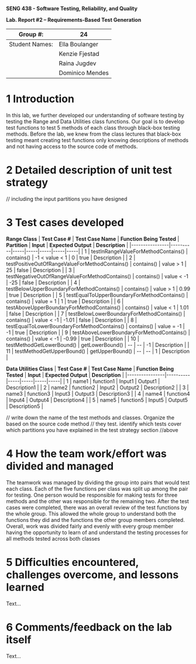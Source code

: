 **SENG 438 - Software Testing, Reliability, and Quality**

**Lab. Report \#2 – Requirements-Based Test Generation**

| Group \#:      |  24   |
| -------------- | --- |
| Student Names: |  Ella Boulanger   |
|                |  Kenzie Fjestad   |
|                |  Raina Jugdev   |
|                |  Dominico Mendes   |

# 1 Introduction

In this lab, we further developed our understanding of software testing by testing the Range and Data Utilities class functions. Our goal is to develop test functions to test 5 methods of each class through black-box testing methods. Before the lab, we knew from the class lectures that black-box testing meant creating test functions only knowing descriptions of methods and not having access to the source code of methods.

# 2 Detailed description of unit test strategy



// including the input partitions you have designed

# 3 Test cases developed


**Range Class**
| **Test Case #** | **Test Case Name**  | **Function Being Tested** | **Partition** | **Input** | **Expected Output** | **Description** |
|----------------|----------|-----|-----|-----|-----|-----|
| 1 | testInRangeValueForMethodContains()   | contains()    | -1 < value < 1    | 0 | true | Description |
| 2 | testPositiveOutOfRangeValueForMethodContains()   | contains()    | value > 1    | 25 | false | Description |
| 3 | testNegativeOutOfRangeValueForMethodContains()   | contains()    | value < -1    | -25 | false | Description |
| 4 | testBelowUpperBoundaryForMethodContains()   | contains()    | value > 1    | 0.99 | true | Description |
| 5 | testEqualToUpperBoundaryForMethodContains()   | contains()    | value = 1    | 1 | true | Description |
| 6 | testAboveUpperBoundaryForMethodContains()   | contains()    | value < 1    | 1.01 | false | Description |
| 7 | testBelowLowerBoundaryForMethodContains()   | contains()    | value < -1    | -1.01 | false | Description |
| 8 | testEqualToLowerBoundaryForMethodContains()   | contains()    | value = -1    | -1 | true | Description |
| 9 | testAboveLowerBoundaryForMethodContains()   | contains()    | value < -1    | -0.99 | true | Description |
| 10 | testMethodGetLowerBound()   | getLowerBound()    | --    | -- | -1 | Description |
| 11 | testMethodGetUpperBound()   | getUpperBound()    | --    | -- | 1 | Description |

**Data Utilities Class**
| **Test Case #** | **Test Case Name**  | **Function Being Tested** | **Input** | **Expected Output** | **Description** |
|----------------|----------|-----|-----|-----|-----|
| 1 | name1 | function1 | Input1 | Output1 | Description1 |
| 2 | name2 | function2 | Input2 | Output2 | Description2 |
| 3 | name3 | function3 | Input3 | Output3 | Description3 |
| 4 | name4 | function4 | Input4 | Output4 | Description4 |
| 5 | name5 | function5 | Input5 | Output5 | Description5 |



// write down the name of the test methods and classes. Organize the based on
the source code method // they test. identify which tests cover which partitions
you have explained in the test strategy section //above

# 4 How the team work/effort was divided and managed

The teamwork was managed by dividing the group into pairs that would test each class. Each of the five functions per class was split up among the pair for testing. One person would be responsible for making tests for three methods and the other was responsible for the remaining two. After the test cases were completed, there was an overall review of the test functions by the whole group. This allowed the whole group to understand both the functions they did and the functions the other group members completed. Overall, work was divided fairly and evenly with every group member having the opportunity to learn of and understand the testing processes for all methods tested across both classes

# 5 Difficulties encountered, challenges overcome, and lessons learned

Text…

# 6 Comments/feedback on the lab itself

Text…
